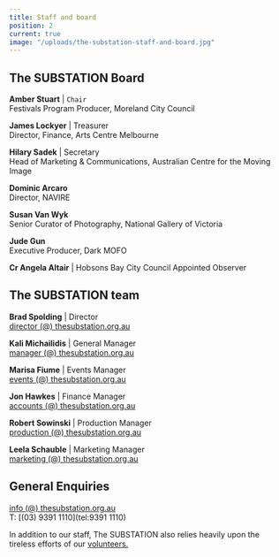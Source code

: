 ```yaml
---
title: Staff and board
position: 2
current: true
image: "/uploads/the-substation-staff-and-board.jpg"
---
```


## The SUBSTATION Board<br>

**Amber Stuart** | `Chair`<br>
Festivals Program Producer, Moreland City Council<br>

**James Lockyer** | Treasurer<br>
Director, Finance, Arts Centre Melbourne<br>

**Hilary Sadek** | Secretary<br>
Head of Marketing & Communications, Australian Centre for the Moving Image <br>

**Dominic Arcaro** <br>
Director, NAVIRE <br>

**Susan Van Wyk**<br>
Senior Curator of Photography, National Gallery of Victoria <br>

**Jude Gun**<br>
Executive Producer, Dark MOFO<br>

**Cr Angela Altair** | Hobsons Bay City Council Appointed Observer <br>




## The SUBSTATION team<br>

**Brad Spolding** | Director<br>
[director (@) thesubstation.org.au](mailto:director@thesubstation.org.au)

**Kali Michailidis** | General Manager<br>
[manager (@) thesubstation.org.au](mailto:manager@thesubstation.org.au)

**Marisa Fiume** | Events Manager<br>
[events (@) thesubstation.org.au](mailto:events@thesubstation.org.au)

**Jon Hawkes** | Finance Manager<br>
[accounts (@) thesubstation.org.au](mailto:accounts@thesubstation.org.au)

**Robert Sowinski** | Production Manager<br>
[production (@) thesubstation.org.au](mailto:production@thesubstation.org.au)

**Leela Schauble** | Marketing Manager<br>
[marketing (@) thesubstation.org.au](mailto:marketing@thesubstation.org.au)



## General Enquiries<br>
[info (@) thesubstation.org.au](mailto:info@thesubstation.org.au)<br>
T: [(03) 9391 1110](tel:9391 1110)

In addition to our staff, The SUBSTATION also relies heavily upon the tireless efforts of our [volunteers.](https://thesubstation.org.au/about/volunteer/)
